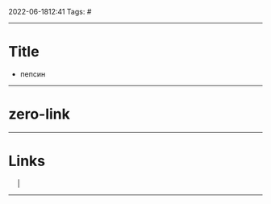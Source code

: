 2022-06-1812:41
Tags: #

---
# Title
- пепсин


---
# zero-link


---
# Links
 &emsp; | &emsp; 


---